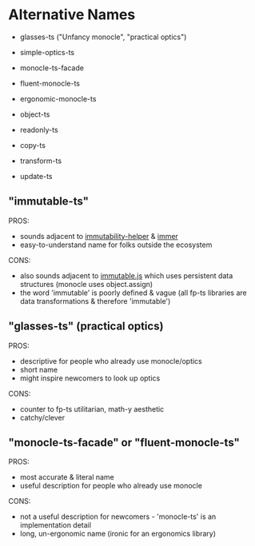 # Alternative Names

- glasses-ts ("Unfancy monocle", "practical optics")

- simple-optics-ts
- monocle-ts-facade
- fluent-monocle-ts
- ergonomic-monocle-ts

- object-ts
- readonly-ts
- copy-ts
- transform-ts
- update-ts

## "immutable-ts"
PROS:
- sounds adjacent to [immutability-helper]() & [immer]()
- easy-to-understand name for folks outside the ecosystem

CONS:
- also sounds adjacent to [immutable.js]() which uses persistent data structures (monocle uses object.assign)
- the word 'immutable' is poorly defined & vague (all fp-ts libraries are data transformations & therefore 'immutable')

## "glasses-ts" (practical optics)
PROS:
- descriptive for people who already use monocle/optics
- short name
- might inspire newcomers to look up optics

CONS:
- counter to fp-ts utilitarian, math-y aesthetic
- catchy/clever

## "monocle-ts-facade" or "fluent-monocle-ts"
PROS:
- most accurate & literal name
- useful description for people who already use monocle

CONS:
- not a useful description for newcomers - 'monocle-ts' is an implementation detail
- long, un-ergonomic name (ironic for an ergonomics library)